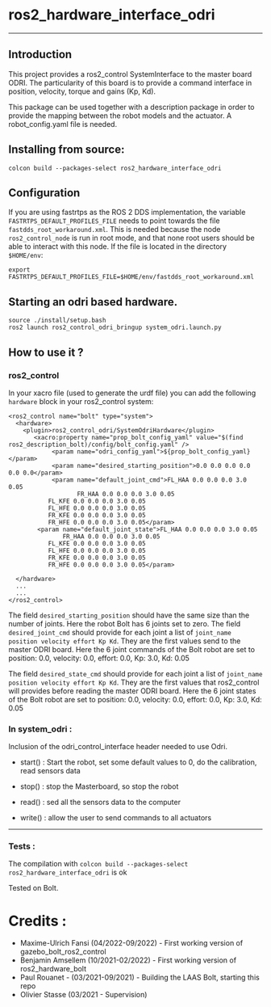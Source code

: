 # ros2_hardware_interface_odri
----------------------

## Introduction

This project provides a ros2_control SystemInterface to the master board ODRI.
The particularity of this board is to provide a command interface in position, velocity, torque and gains (Kp, Kd).

This package can be used together with a description package in order to provide the mapping between the robot models
and the actuator. A robot_config.yaml file is needed.

## Installing from source:

```
colcon build --packages-select ros2_hardware_interface_odri
```
## Configuration

If you are using fastrtps as the ROS 2 DDS implementation, the variable ```FASTRTPS_DEFAULT_PROFILES_FILE```
needs to point towards the file ```fastdds_root_workaround.xml```.
This is needed because the node ```ros2_control_node``` is run in root mode, and that none root users should
be able to interact with this node. If the file is located in the directory ```$HOME/env```:

```
export FASTRTPS_DEFAULT_PROFILES_FILE=$HOME/env/fastdds_root_workaround.xml
```

## Starting an odri based hardware.
```
source ./install/setup.bash
ros2 launch ros2_control_odri_bringup system_odri.launch.py
```

## How to use it ?

### ros2_control

In your xacro file (used to generate the urdf file) you can add the following ```hardware``` block in your ros2_control system:
```
<ros2_control name="bolt" type="system">
  <hardware>
    <plugin>ros2_control_odri/SystemOdriHardware</plugin>
       <xacro:property name="prop_bolt_config_yaml" value="$(find ros2_description_bolt)/config/bolt_config.yaml" />
      	    <param name="odri_config_yaml">${prop_bolt_config_yaml}</param>
    	    <param name="desired_starting_position">0.0 0.0 0.0 0.0 0.0 0.0</param>
    	    <param name="default_joint_cmd">FL_HAA 0.0 0.0 0.0 3.0 0.05
    	    	   FR_HAA 0.0 0.0 0.0 3.0 0.05
	   	   FL_KFE 0.0 0.0 0.0 3.0 0.05
		   FL_HFE 0.0 0.0 0.0 3.0 0.05
		   FR_KFE 0.0 0.0 0.0 3.0 0.05
		   FR_HFE 0.0 0.0 0.0 3.0 0.05</param>
	    <param name="default_joint_state">FL_HAA 0.0 0.0 0.0 3.0 0.05
	    	   FR_HAA 0.0 0.0 0.0 3.0 0.05
		   FL_KFE 0.0 0.0 0.0 3.0 0.05
		   FL_HFE 0.0 0.0 0.0 3.0 0.05
		   FR_KFE 0.0 0.0 0.0 3.0 0.05
		   FR_HFE 0.0 0.0 0.0 3.0 0.05</param>

  </hardware>
  ...
  ...
</ros2_control>
```

The field ```desired_starting_position``` should have the same size than the number of joints.
Here the robot Bolt has 6 joints set to zero.
The field ```desired_joint_cmd``` should provide for each joint a list of ```joint_name position velocity effort Kp Kd```.
They are the first values send to the master ODRI board.
Here the 6 joint commands of the Bolt robot are set to position: 0.0, velocity: 0.0, effort: 0.0, Kp: 3.0, Kd: 0.05

The field ```desired_state_cmd``` should provide for each joint a list of ```joint_name position velocity effort Kp Kd```.
They are the first values that ros2_control will provides before reading the master ODRI board.
Here the 6 joint states of the Bolt robot are set to position: 0.0, velocity: 0.0, effort: 0.0, Kp: 3.0, Kd: 0.05

### In system_odri :

Inclusion of the odri_control_interface header needed to use Odri.


   - start() : Start the robot, set some default values to 0, do the calibration, read sensors data

   - stop() : stop the Masterboard, so stop the robot

   - read() : sed all the sensors data to the computer

   - write() : allow the user to send commands to all actuators


----------------------

### Tests :

The compilation with ```colcon build --packages-select ros2_hardware_interface_odri``` is ok


Tested on Bolt.

# Credits :

 *   Maxime-Ulrich Fansi (04/2022-09/2022) - First working version of gazebo_bolt_ros2_control
 *   Benjamin Amsellem (10/2021-02/2022) - First working version of ros2_hardware_bolt
 *   Paul Rouanet - (03/2021-09/2021) - Building the LAAS Bolt, starting this repo
 *   Olivier Stasse (03/2021 - Supervision)
